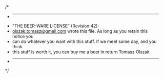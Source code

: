 /*
 * ----------------------------------------------------------------------------
 * "THE BEER-WARE LICENSE" (Revision 42):
 * <olszak.tomasz@gmail.com> wrote this file. As long as you retain this notice you
 * can do whatever you want with this stuff. If we meet some day, and you think
 * this stuff is worth it, you can buy me a beer in return Tomasz Olszak
 * ----------------------------------------------------------------------------
 */

